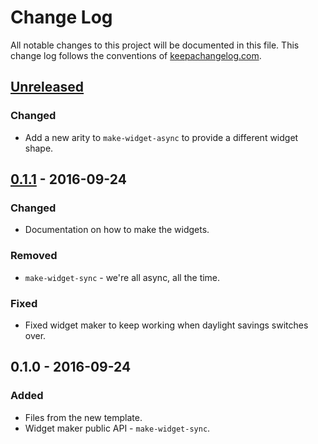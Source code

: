 # Change Log
All notable changes to this project will be documented in this file. This change log follows the conventions of [keepachangelog.com](http://keepachangelog.com/).

## [Unreleased]
### Changed
- Add a new arity to `make-widget-async` to provide a different widget shape.

## [0.1.1] - 2016-09-24
### Changed
- Documentation on how to make the widgets.

### Removed
- `make-widget-sync` - we're all async, all the time.

### Fixed
- Fixed widget maker to keep working when daylight savings switches over.

## 0.1.0 - 2016-09-24
### Added
- Files from the new template.
- Widget maker public API - `make-widget-sync`.

[Unreleased]: https://github.com/your-name/clojure-sidekiq/compare/0.1.1...HEAD
[0.1.1]: https://github.com/your-name/clojure-sidekiq/compare/0.1.0...0.1.1
